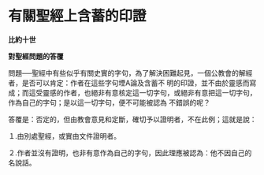 # 有關聖經上含蓄的印證


**比約十世**

**對聖經問題的答覆**





問題──聖經中有些似乎有關史實的字句，為了解決困難起見，一個公教會的解經者，是否可以肯定：作者在這些字句堙A論及含蓄不
明的印證，並不由於靈感而寫成；而這受靈感的作者，也絕非有意核定這一切字句，或絕非有意把這一切字句，作為自己的字句；是以這一切字句，便不可能被認為
不錯誤的呢？

答覆是：否定的，但由教會意見和定斷，確切予以證明者，不在此例；這就是說：

１.由別處聖經，或實由文件證明者。

２.作者並沒有證明，也非有意作為自己的字句，因此理應被認為：他不因自己的名說話。

